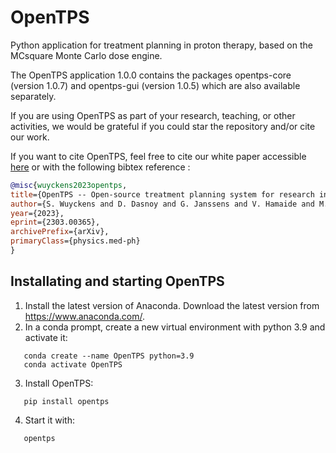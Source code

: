 # OpenTPS

Python application for treatment planning in proton therapy, based on the MCsquare Monte Carlo dose engine.

The OpenTPS application 1.0.0 contains the packages opentps-core (version 1.0.7) and opentps-gui (version 1.0.5) which are also available separately.

If you are using OpenTPS as part of your research, teaching, or other activities, we would be grateful if you could star the repository and/or cite our work.

If you want to cite OpenTPS, feel free to cite our white paper accessible [here](https://arxiv.org/abs/2303.00365) or with the following bibtex reference :
```bibtex
@misc{wuyckens2023opentps,
title={OpenTPS -- Open-source treatment planning system for research in proton therapy},
author={S. Wuyckens and D. Dasnoy and G. Janssens and V. Hamaide and M. Huet and E. Loÿen and G. Rotsart de Hertaing and B. Macq and E. Sterpin and J. A. Lee and K. Souris and S. Deffet},
year={2023},
eprint={2303.00365},
archivePrefix={arXiv},
primaryClass={physics.med-ph}
}
```

## Installating and starting OpenTPS

1. Install the latest version of Anaconda. Download the latest version from https://www.anaconda.com/.
2. In a conda prompt, create a new virtual environment with python 3.9 and activate it:

```
   conda create --name OpenTPS python=3.9
   conda activate OpenTPS
```

3. Install OpenTPS:

```
   pip install opentps
```

4. Start it with:

```
   opentps
```
